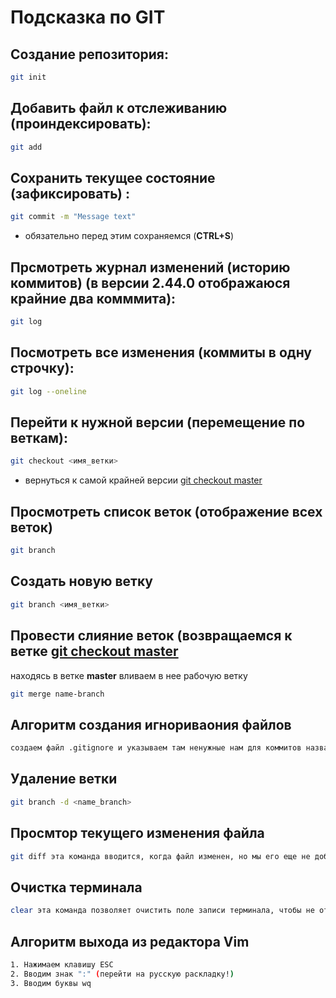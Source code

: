 # Подсказка по GIT

## Создание репозитория:
```sh
git init
```
## Добавить файл к отслеживанию (проиндексировать):
```sh
git add
```
## Сохранить текущее состояние (зафикcировать) :
```sh
git commit -m "Message text"
```
* обязательно перед этим сохраняемся (**CTRL+S**)
## Прсмотреть журнал изменений (историю коммитов) (в версии 2.44.0 отображаюся крайние два комммита):
```sh 
git log
```
## Посмотреть все изменения (коммиты в одну строчку):
```sh
git log --oneline
```
## Перейти к нужной версии (перемещение по веткам):
```sh
git checkout <имя_ветки>
```
* вернуться к самой крайней версии [git checkout master](http.master.com)
## Просмотреть список веток (отображение всех веток)
```sh
git branch
```
## Cоздать новую ветку
```sh
git branch <имя_ветки>
```
## Провести слияние веток (возвращаемся к ветке [git checkout master]()
находясь в ветке __master__ вливаем в нее рабочую ветку
```sh
git merge name-branch
```
## Алгоритм создания игнориваония файлов
```sh
создаем файл .gitignore и указываем там ненужные нам для коммитов названия (__обязательно__ после [git add .\.gitignore и git commit -m "Add file ignore")
```
## Удаление ветки 
```sh
git branch -d <name_branch>
```
## Просмтор текущего изменения файла
```sh
git diff эта команда вводится, когда файл изменен, но мы его еще не добавили в коммит (при этом "-" показывает, что что-то удалено, "+"- что-то добавлено)
```
## Очистка терминала
```sh
clear эта команда позволяет очистить поле записи терминала, чтобы не отвлекаться на предыдущие записи
```
## Алгоритм выхода из редактора Vim
```sh
1. Нажимаем клавишу ESC
2. Вводим знак ":" (перейти на русскую раскладку!)
3. Вводим буквы wq
```